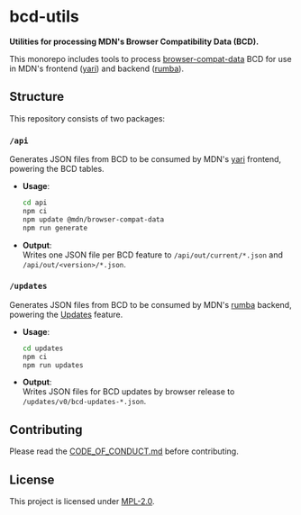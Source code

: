 # bcd-utils

**Utilities for processing MDN's Browser Compatibility Data (BCD).**

This monorepo includes tools to process
[browser-compat-data](https://github.com/mdn/browser-compat-data) BCD for use in
MDN's frontend ([yari](https://github.com/mdn/yari)) and backend
([rumba](https://github.com/mdn/rumba)).

## Structure

This repository consists of two packages:

### `/api`

Generates JSON files from BCD to be consumed by MDN's
[yari](https://github.com/mdn/yari) frontend, powering the BCD tables.

- **Usage**:

  ```sh
  cd api
  npm ci
  npm update @mdn/browser-compat-data
  npm run generate
  ```

- **Output**:  
  Writes one JSON file per BCD feature to `/api/out/current/*.json` and
  `/api/out/<version>/*.json`.

### `/updates`

Generates JSON files from BCD to be consumed by MDN's
[rumba](https://github.com/mdn/rumba) backend, powering the
[Updates](https://developer.mozilla.org/en-US/plus/updates) feature.

- **Usage**:

  ```sh
  cd updates
  npm ci
  npm run updates
  ```

- **Output**:  
  Writes JSON files for BCD updates by browser release to
  `/updates/v0/bcd-updates-*.json`.

## Contributing

Please read the [CODE_OF_CONDUCT.md](./CODE_OF_CONDUCT.md) before contributing.

## License

This project is licensed under [MPL-2.0](./LICENSE).
